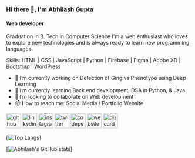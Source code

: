 ### Hi there 👋, I'm Abhilash Gupta
#### Web developer
Graduation in B. Tech in Computer Science I'm a web enthusiast who loves to explore new technologies and is always ready to learn new programming languages.

Skills: HTML | CSS | JavaScript | Python | Firebase | Figma | Adobe XD | Bootstrap | WordPress

- 🔭 I’m currently working on Detection of Gingiva Phenotype using Deep Learning 
- 🌱 I’m currently learning Back end development, DSA in Python, & Java 
- 👯 I’m looking to collaborate on Web development 
- 📫 How to reach me: Social Media / Portfolio Website 


[<img src='https://cdn.jsdelivr.net/npm/simple-icons@3.0.1/icons/github.svg' alt='github' height='40'>](https://github.com/Abhilashgupta2706)  [<img src='https://cdn.jsdelivr.net/npm/simple-icons@3.0.1/icons/linkedin.svg' alt='linkedin' height='40'>](https://www.linkedin.com/in/abhilash-gupta-8599b0203/)  [<img src='https://cdn.jsdelivr.net/npm/simple-icons@3.0.1/icons/instagram.svg' alt='instagram' height='40'>](https://www.instagram.com/abhilashgupta2706/)  [<img src='https://cdn.jsdelivr.net/npm/simple-icons@3.0.1/icons/twitter.svg' alt='twitter' height='40'>](https://twitter.com/abhilashgupta27)  [<img src='https://cdn.jsdelivr.net/npm/simple-icons@3.0.1/icons/codepen.svg' alt='codepen' height='40'>](https://codepen.io/Abhilashgupta2706)  [<img src='https://cdn.jsdelivr.net/npm/simple-icons@3.0.1/icons/icloud.svg' alt='website' height='40'>](https://abhilashgupta.ml)  [<img src='https://cdn.jsdelivr.net/npm/simple-icons@3.0.1/icons/discord.svg' alt='discord' height='40'>](https://discord.gg/77MQq2b3aT)  

[![Top Langs](https://github-readme-stats.vercel.app/api/top-langs/?username=Abhilashgupta2706)]

[![Abhilash's GitHub stats](https://github-readme-stats.vercel.app/api?username=Abhilashgupta2706)]
